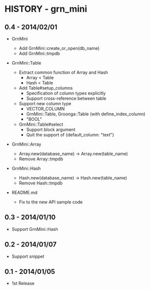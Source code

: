 # HISTORY - grn_mini

## 0.4 - 2014/02/01

- GrnMini
  - Add GrnMini::create_or_open(db_name)
  - Add GrnMini::tmpdb

- GrnMini::Table
  - Extract common function of Array and Hash
    - Array < Table
    - Hash < Table
  - Add Table#setup_columns
    - Specification of column types explicitly
    - Support cross-reference between table
  - Support new column type
    - VECTOR_COLUMN
    - GrnMini::Table, Groonga::Table (with define_index_column)
    - "BOOL"
  - GrnMini::Table#select
    - Support block argument
    - Quit the support of {default_column: "text”}

- GrnMini::Array
  - Array.new(database_name) -> Array.new(table_name)
  - Remove Array::tmpdb

- GrnMini::Hash
  - Hash.new(database_name) -> Hash.new(table_name)
  - Remove Hash::tmpdb

- README.md
  - Fix to the new API sample code

## 0.3 - 2014/01/10

- Support GrnMini::Hash

## 0.2 - 2014/01/07

- Support snippet

## 0.1 - 2014/01/05

- 1st Release
